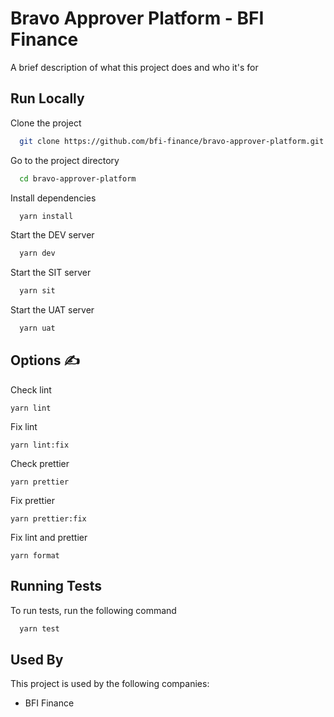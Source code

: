 # Bravo Approver Platform - BFI Finance

A brief description of what this project does and who it's for

## Run Locally

Clone the project

```bash
  git clone https://github.com/bfi-finance/bravo-approver-platform.git
```

Go to the project directory

```bash
  cd bravo-approver-platform
```

Install dependencies

```bash
  yarn install
```

Start the DEV server

```bash
  yarn dev
```

Start the SIT server

```bash
  yarn sit
```

Start the UAT server

```bash
  yarn uat
```

## **Options ✍️**

Check lint

```
yarn lint
```

Fix lint

```
yarn lint:fix
```

Check prettier

```
yarn prettier
```

Fix prettier

```
yarn prettier:fix
```

Fix lint and prettier

```
yarn format
```

## Running Tests

To run tests, run the following command

```bash
  yarn test
```

## Used By

This project is used by the following companies:

- BFI Finance
